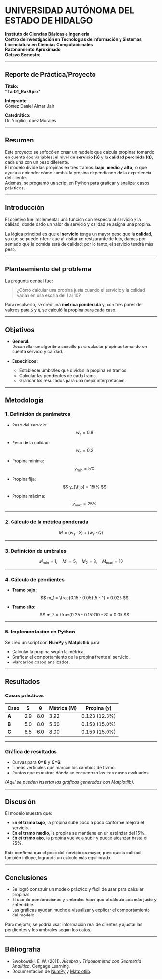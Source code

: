 # **UNIVERSIDAD AUTÓNOMA DEL ESTADO DE HIDALGO**  
**Instituto de Ciencias Básicas e Ingeniería**  
**Centro de Investigación en Tecnologías de Información y Sistemas**  
**Licenciatura en Ciencias Computacionales**  
**Razonamiento Aproximado**  
**Octavo Semestre**

---

## **Reporte de Práctica/Proyecto**

**Título:**  
**“Tar01_RazAprx”**

**Integrante:**  
Gómez Daniel Aimar Jair

**Catedrático:**  
Dr. Virgilio López Morales  

---

## **Resumen**
Este proyecto se enfocó en crear un modelo que calcula propinas tomando en cuenta dos variables: el nivel de **servicio (S)** y la **calidad percibida (Q)**, cada una con un peso diferente.  
El modelo divide las propinas en tres tramos: **bajo**, **medio** y **alto**, lo que ayuda a entender cómo cambia la propina dependiendo de la experiencia del cliente.  
Además, se programó un script en Python para graficar y analizar casos prácticos.

---

## **Introducción**
El objetivo fue implementar una función con respecto al servicio y la calidad, donde dado un valor de servicio y calidad se asigna una propina.  

La lógica principal es que el **servicio** tenga un mayor peso que la **calidad**, ya que se puede inferir que al visitar un restaurante de lujo, damos por sentado que la comida será de calidad; por lo tanto, el servicio tendrá más peso.

---

## **Planteamiento del problema**
La pregunta central fue:  
> ¿Cómo calcular una propina justa cuando el servicio y la calidad varían en una escala del 1 al 10?

Para resolverlo, se creó una **métrica ponderada** y, con tres pares de valores para `S` y `Q`, se calculó la propina para cada caso.

---

## **Objetivos**
- **General:**  
  Desarrollar un algoritmo sencillo para calcular propinas tomando en cuenta servicio y calidad.

- **Específicos:**  
  - Establecer umbrales que dividan la propina en tramos.  
  - Calcular las pendientes de cada tramo.  
  - Graficar los resultados para una mejor interpretación.  

---

## **Metodología**

### **1. Definición de parámetros**
- Peso del servicio:  
  $$
  w_s = 0.8
  $$

- Peso de la calidad:  
  $$
  w_c = 0.2
  $$

- Propina mínima:  
  $$
  y_{\min} = 5\%
  $$

- Propina fija:  
  $$
  y_{\fijo} = 15\%
  $$

- Propina máxima:  
  $$
  y_{\max} = 25\%
  $$

---

### **2. Cálculo de la métrica ponderada**
$$
M = (w_s \cdot S) + (w_c \cdot Q)
$$

---

### **3. Definición de umbrales**
$$
M_{\min} = 1, \quad
M_1 = 5, \quad
M_2 = 8, \quad
M_{\max} = 10
$$

---

### **4. Cálculo de pendientes**
- **Tramo bajo:**  
  $$
  m_1 = \frac{0.15 - 0.05}{5 - 1} = 0.025
  $$

- **Tramo alto:**  
  $$
  m_3 = \frac{0.25 - 0.15}{10 - 8} = 0.05
  $$

---

### **5. Implementación en Python**
Se creó un script con **NumPy** y **Matplotlib** para:  
- Calcular la propina según la métrica.  
- Graficar el comportamiento de la propina frente al servicio.  
- Marcar los casos analizados.

---

## **Resultados**

### **Casos prácticos**
| Caso | S   | Q   | Métrica (M) | Propina (y)   |
|-------|------|------|-------------|---------------|
| **A** | 2.9  | 8.0  | 3.92        | 0.123 (12.3%) |
| **B** | 5.0  | 8.0  | 5.60        | 0.150 (15.0%) |
| **C** | 8.5  | 6.0  | 8.00        | 0.150 (15.0%) |

---

### **Gráfica de resultados**
- Curvas para **Q=8** y **Q=6**.  
- Líneas verticales que marcan los cambios de tramo.  
- Puntos que muestran dónde se encuentran los tres casos evaluados.  

*(Aquí se pueden insertar las gráficas generadas con Matplotlib).*

---

## **Discusión**
El modelo muestra que:
- **En el tramo bajo**, la propina sube poco a poco conforme mejora el servicio.  
- **En el tramo medio**, la propina se mantiene en un estándar del 15%.  
- **En el tramo alto**, la propina vuelve a subir y puede alcanzar hasta el 25%.

Esto confirma que el peso del servicio es mayor, pero que la calidad también influye, logrando un cálculo más equilibrado.

---

## **Conclusiones**
- Se logró construir un modelo práctico y fácil de usar para calcular propinas.  
- El uso de ponderaciones y umbrales hace que el cálculo sea más justo y entendible.  
- Las gráficas ayudan mucho a visualizar y explicar el comportamiento del modelo.  

Para mejorar, se podría usar información real de clientes y ajustar las pendientes y los umbrales según los datos.

---

## **Bibliografía**
- Swokowski, E. W. (2011). *Álgebra y Trigonometría con Geometría Analítica*. Cengage Learning.  
- Documentación de [NumPy](https://numpy.org/) y [Matplotlib](https://matplotlib.org/).
